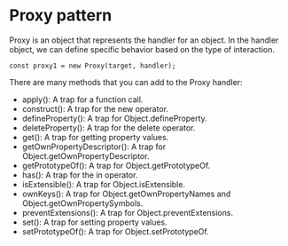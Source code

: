 # Proxy pattern

Proxy is an object that represents the handler for an object. In the handler object, we can define specific behavior based on the type of interaction. 

```
const proxy1 = new Proxy(target, handler);
```

There are many methods that you can add to the Proxy handler:

- apply(): A trap for a function call.
- construct(): A trap for the new operator.
- defineProperty(): A trap for Object.defineProperty. 
- deleteProperty(): A trap for the delete operator.
- get(): A trap for getting property values.
- getOwnPropertyDescriptor(): A trap for Object.getOwnPropertyDescriptor.
- getPrototypeOf(): A trap for Object.getPrototypeOf.
- has(): A trap for the in operator.
- isExtensible(): A trap for Object.isExtensible.
- ownKeys(): A trap for Object.getOwnPropertyNames and Object.getOwnPropertySymbols.
- preventExtensions(): A trap for Object.preventExtensions.
- set(): A trap for setting property values.
- setPrototypeOf(): A trap for Object.setPrototypeOf.

